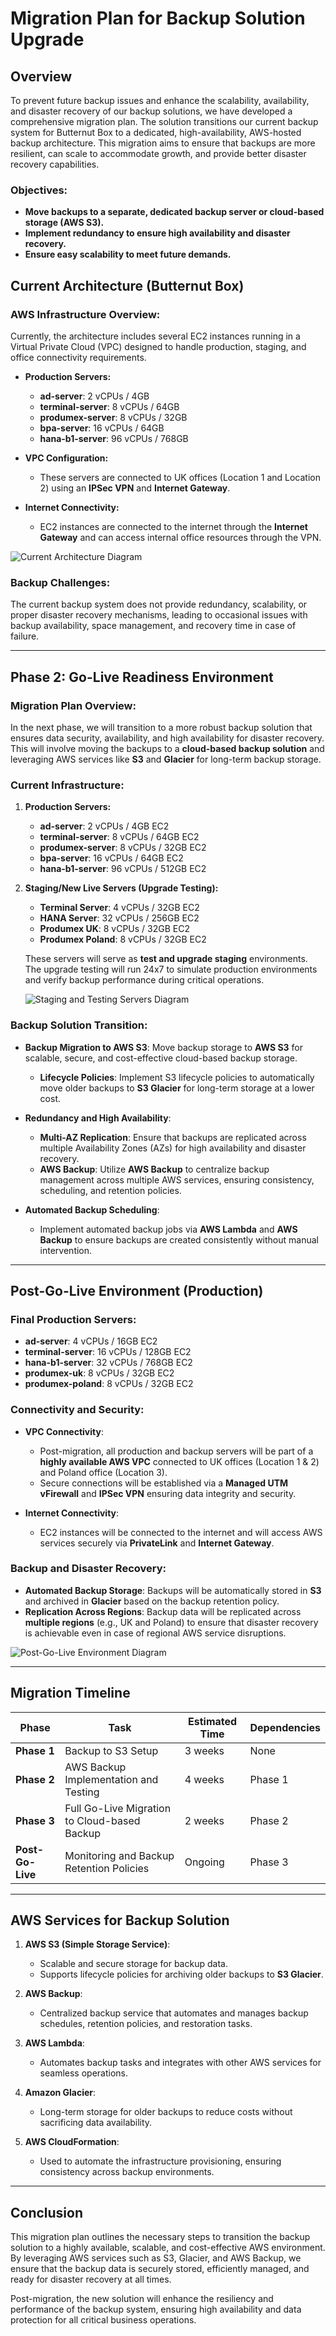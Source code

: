 # Migration Plan for Backup Solution Upgrade

## Overview

To prevent future backup issues and enhance the scalability, availability, and disaster recovery of our backup solutions, we have developed a comprehensive migration plan. The solution transitions our current backup system for Butternut Box to a dedicated, high-availability, AWS-hosted backup architecture. This migration aims to ensure that backups are more resilient, can scale to accommodate growth, and provide better disaster recovery capabilities.

### Objectives:
- **Move backups to a separate, dedicated backup server or cloud-based storage (AWS S3).**
- **Implement redundancy to ensure high availability and disaster recovery.**
- **Ensure easy scalability to meet future demands.**

## Current Architecture (Butternut Box)

### AWS Infrastructure Overview:
Currently, the architecture includes several EC2 instances running in a Virtual Private Cloud (VPC) designed to handle production, staging, and office connectivity requirements.

- **Production Servers:**
  - **ad-server**: 2 vCPUs / 4GB
  - **terminal-server**: 8 vCPUs / 64GB
  - **produmex-server**: 8 vCPUs / 32GB
  - **bpa-server**: 16 vCPUs / 64GB
  - **hana-b1-server**: 96 vCPUs / 768GB
  
- **VPC Configuration:**
  - These servers are connected to UK offices (Location 1 and Location 2) using an **IPSec VPN** and **Internet Gateway**.
  
- **Internet Connectivity:**
  - EC2 instances are connected to the internet through the **Internet Gateway** and can access internal office resources through the VPN.

![Current Architecture Diagram](images/bb_current_aws-architecture_censored_migration_plan.png)

### Backup Challenges:
The current backup system does not provide redundancy, scalability, or proper disaster recovery mechanisms, leading to occasional issues with backup availability, space management, and recovery time in case of failure.

---

## Phase 2: Go-Live Readiness Environment

### Migration Plan Overview:
In the next phase, we will transition to a more robust backup solution that ensures data security, availability, and high availability for disaster recovery. This will involve moving the backups to a **cloud-based backup solution** and leveraging AWS services like **S3** and **Glacier** for long-term backup storage.

### Current Infrastructure:
1. **Production Servers:**
   - **ad-server**: 2 vCPUs / 4GB EC2
   - **terminal-server**: 8 vCPUs / 64GB EC2
   - **produmex-server**: 8 vCPUs / 32GB EC2
   - **bpa-server**: 16 vCPUs / 64GB EC2
   - **hana-b1-server**: 96 vCPUs / 512GB EC2

2. **Staging/New Live Servers (Upgrade Testing):**
   - **Terminal Server**: 4 vCPUs / 32GB EC2
   - **HANA Server**: 32 vCPUs / 256GB EC2
   - **Produmex UK**: 8 vCPUs / 32GB EC2
   - **Produmex Poland**: 8 vCPUs / 32GB EC2

   These servers will serve as **test and upgrade staging** environments. The upgrade testing will run 24x7 to simulate production environments and verify backup performance during critical operations.

   ![Staging and Testing Servers Diagram](images/bb_current_aws-architecture_censored_migration_plan.png)

### Backup Solution Transition:
- **Backup Migration to AWS S3**: Move backup storage to **AWS S3** for scalable, secure, and cost-effective cloud-based backup storage.
  - **Lifecycle Policies**: Implement S3 lifecycle policies to automatically move older backups to **S3 Glacier** for long-term storage at a lower cost.
  
- **Redundancy and High Availability**: 
  - **Multi-AZ Replication**: Ensure that backups are replicated across multiple Availability Zones (AZs) for high availability and disaster recovery.
  - **AWS Backup**: Utilize **AWS Backup** to centralize backup management across multiple AWS services, ensuring consistency, scheduling, and retention policies.
  
- **Automated Backup Scheduling**:
  - Implement automated backup jobs via **AWS Lambda** and **AWS Backup** to ensure backups are created consistently without manual intervention.

---

## Post-Go-Live Environment (Production)

### Final Production Servers:
- **ad-server**: 4 vCPUs / 16GB EC2
- **terminal-server**: 16 vCPUs / 128GB EC2
- **hana-b1-server**: 32 vCPUs / 768GB EC2
- **produmex-uk**: 8 vCPUs / 32GB EC2
- **produmex-poland**: 8 vCPUs / 32GB EC2

### Connectivity and Security:
- **VPC Connectivity**:
  - Post-migration, all production and backup servers will be part of a **highly available AWS VPC** connected to UK offices (Location 1 & 2) and Poland office (Location 3).
  - Secure connections will be established via a **Managed UTM vFirewall** and **IPSec VPN** ensuring data integrity and security.
  
- **Internet Connectivity**:
  - EC2 instances will be connected to the internet and will access AWS services securely via **PrivateLink** and **Internet Gateway**.

### Backup and Disaster Recovery:
- **Automated Backup Storage**: Backups will be automatically stored in **S3** and archived in **Glacier** based on the backup retention policy.
- **Replication Across Regions**: Backup data will be replicated across **multiple regions** (e.g., UK and Poland) to ensure that disaster recovery is achievable even in case of regional AWS service disruptions.

![Post-Go-Live Environment Diagram](images/bb_PIII_censored_migration_plan.png)

---

## Migration Timeline

| Phase                        | Task                                        | Estimated Time | Dependencies               |
|------------------------------|---------------------------------------------|----------------|----------------------------|
| **Phase 1**                  | Backup to S3 Setup                         | 3 weeks         | None                       |
| **Phase 2**                  | AWS Backup Implementation and Testing      | 4 weeks         | Phase 1                    |
| **Phase 3**                  | Full Go-Live Migration to Cloud-based Backup| 2 weeks        | Phase 2                    |
| **Post-Go-Live**             | Monitoring and Backup Retention Policies    | Ongoing        | Phase 3                    |

---

## AWS Services for Backup Solution

1. **AWS S3 (Simple Storage Service)**:
   - Scalable and secure storage for backup data.
   - Supports lifecycle policies for archiving older backups to **S3 Glacier**.

2. **AWS Backup**:
   - Centralized backup service that automates and manages backup schedules, retention policies, and restoration tasks.

3. **AWS Lambda**:
   - Automates backup tasks and integrates with other AWS services for seamless operations.

4. **Amazon Glacier**:
   - Long-term storage for older backups to reduce costs without sacrificing data availability.

5. **AWS CloudFormation**:
   - Used to automate the infrastructure provisioning, ensuring consistency across backup environments.

---

## Conclusion

This migration plan outlines the necessary steps to transition the backup solution to a highly available, scalable, and cost-effective AWS environment. By leveraging AWS services such as S3, Glacier, and AWS Backup, we ensure that the backup data is securely stored, efficiently managed, and ready for disaster recovery at all times.

Post-migration, the new solution will enhance the resiliency and performance of the backup system, ensuring high availability and data protection for all critical business operations.